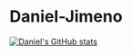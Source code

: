 # Daniel-Jimeno

[![Daniel's GitHub stats](https://github-readme-stats.vercel.app/api?username=jimenodaniel7)](https://github.com/anuraghazra/github-readme-stats)
